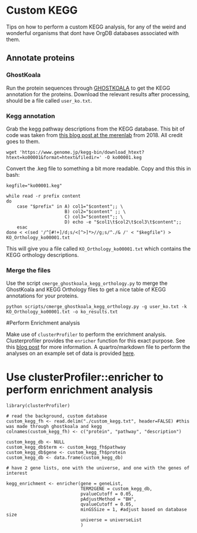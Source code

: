 # Custom KEGG

Tips on how to perform a custom KEGG analysis, for any of the weird and wonderful organisms that dont have OrgDB databases associated with them.

## Annotate proteins 
### GhostKoala
Run the protein sequences through [GHOSTKOALA](https://www.kegg.jp/ghostkoala/) to get the KEGG annotation for the proteins. Download the relevant results after processing, should be a file called `user_ko.txt`.

### Kegg annotation

Grab the kegg pathway descriptions from the KEGG database. This bit of code was taken from [this blog post at the merenlab](https://merenlab.org/2018/01/17/importing-ghostkoala-annotations/#export-anvio-gene-calls) from 2018. All credit goes to them.

```
wget 'https://www.genome.jp/kegg-bin/download_htext?htext=ko00001&format=htext&filedir=' -O ko00001.keg
```

Convert the .keg file to something a bit more readable. Copy and this this in bash:

```
kegfile="ko00001.keg"

while read -r prefix content
do
    case "$prefix" in A) col1="$content";; \
                      B) col2="$content" ;; \
                      C) col3="$content";; \
                      D) echo -e "$col1\t$col2\t$col3\t$content";;
    esac
done < <(sed '/^[#!+]/d;s/<[^>]*>//g;s/^./& /' < "$kegfile") > KO_Orthology_ko00001.txt
```

This will give you a file called `KO_Orthology_ko00001.txt` which contains the KEGG orthology descriptions.

### Merge the files

Use the script `cmerge_ghostkoala_kegg_orthology.py` to merge the GhostKoala and KEGG Orthology files to get a nice table of KEGG annotations for your proteins.

```
python scripts/cmerge_ghostkoala_kegg_orthology.py -g user_ko.txt -k KO_Orthology_ko00001.txt -o ko_results.txt
```

#Perform Enrichment analysis

Make use of `clusterProfiler` to perform the enrichment analysis. Clusterprofiler provides the `enricher` function for this exact purpose. See this [blog post](http://guangchuangyu.github.io/2015/05/use-clusterprofiler-as-an-universal-enrichment-analysis-tool/) for more information. A quartro/markdown file to perform the analyses on an example set of data is provided [here](www.google.com).

# Use clusterProfiler::enricher to perform enrichment analysis


```
library(clusterProfiler)

# read the background, custom database
custom_kegg_fh <- read.delim("./custom_kegg.txt", header=FALSE) #this was made through ghostkoala and kegg
colnames(custom_kegg_fh) <- c("protein", "pathway", "description")

custom_kegg_db <- NULL
custom_kegg_db$term <- custom_kegg_fh$pathway
custom_kegg_db$gene <- custom_kegg_fh$protein
custom_kegg_db <- data.frame(custom_kegg_db)

# have 2 gene lists, one with the universe, and one with the genes of interest

kegg_enrichment <- enricher(gene = geneList,
                            TERM2GENE = custom_kegg_db,
                            pvalueCutoff = 0.05,
                            pAdjustMethod = "BH",
                            qvalueCutoff = 0.05,
                            minGSSize = 1, #adjust based on database size
                            universe = universeList
                            )

```
